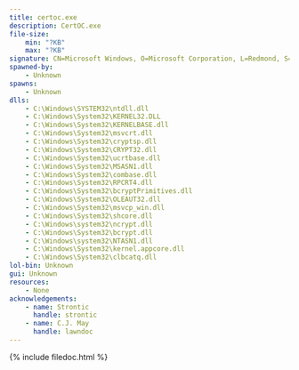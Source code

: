 ```yaml
---
title: certoc.exe
description: CertOC.exe
file-size:
    min: "?KB"
    max: "?KB"
signature: CN=Microsoft Windows, O=Microsoft Corporation, L=Redmond, S=Washington, C=US
spawned-by:
    - Unknown
spawns:
    - Unknown
dlls:
    - C:\Windows\SYSTEM32\ntdll.dll
    - C:\Windows\System32\KERNEL32.DLL
    - C:\Windows\System32\KERNELBASE.dll
    - C:\Windows\System32\msvcrt.dll
    - C:\Windows\System32\cryptsp.dll
    - C:\Windows\System32\CRYPT32.dll
    - C:\Windows\System32\ucrtbase.dll
    - C:\Windows\System32\MSASN1.dll
    - C:\Windows\System32\combase.dll
    - C:\Windows\System32\RPCRT4.dll
    - C:\Windows\System32\bcryptPrimitives.dll
    - C:\Windows\System32\OLEAUT32.dll
    - C:\Windows\System32\msvcp_win.dll
    - C:\Windows\System32\shcore.dll
    - C:\Windows\system32\ncrypt.dll
    - C:\Windows\System32\bcrypt.dll
    - C:\Windows\system32\NTASN1.dll
    - C:\Windows\System32\kernel.appcore.dll
    - C:\Windows\System32\clbcatq.dll
lol-bin: Unknown
gui: Unknown
resources:
    - None
acknowledgements:
    - name: Strontic
      handle: strontic
    - name: C.J. May
      handle: lawndoc
---
```


{% include filedoc.html %}
